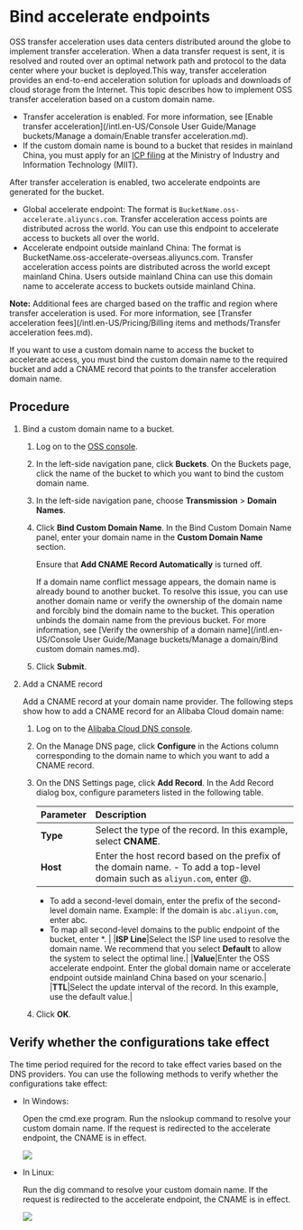# Bind accelerate endpoints

OSS transfer acceleration uses data centers distributed around the globe to implement transfer acceleration. When a data transfer request is sent, it is resolved and routed over an optimal network path and protocol to the data center where your bucket is deployed.This way, transfer acceleration provides an end-to-end acceleration solution for uploads and downloads of cloud storage from the Internet. This topic describes how to implement OSS transfer acceleration based on a custom domain name.

-   Transfer acceleration is enabled. For more information, see [Enable transfer acceleration](/intl.en-US/Console User Guide/Manage buckets/Manage a domain/Enable transfer acceleration.md).
-   If the custom domain name is bound to a bucket that resides in mainland China, you must apply for an [ICP filing](https://beian.aliyun.com/order/selfBaIndex.htm) at the Ministry of Industry and Information Technology \(MIIT\).

After transfer acceleration is enabled, two accelerate endpoints are generated for the bucket.

-   Global accelerate endpoint: The format is `BucketName.oss-accelerate.aliyuncs.com`. Transfer acceleration access points are distributed across the world. You can use this endpoint to accelerate access to buckets all over the world.
-   Accelerate endpoint outside mainland China: The format is BucketName.oss-accelerate-overseas.aliyuncs.com. Transfer acceleration access points are distributed across the world except mainland China. Users outside mainland China can use this domain name to accelerate access to buckets outside mainland China.

**Note:** Additional fees are charged based on the traffic and region where transfer acceleration is used. For more information, see [Transfer acceleration fees](/intl.en-US/Pricing/Billing items and methods/Transfer acceleration fees.md).

If you want to use a custom domain name to access the bucket to accelerate access, you must bind the custom domain name to the required bucket and add a CNAME record that points to the transfer acceleration domain name.

## Procedure

1.  Bind a custom domain name to a bucket.

    1.  Log on to the [OSS console](https://oss.console.aliyun.com/).

    2.  In the left-side navigation pane, click **Buckets**. On the Buckets page, click the name of the bucket to which you want to bind the custom domain name.

    3.  In the left-side navigation pane, choose **Transmission** \> **Domain Names**.

    4.  Click **Bind Custom Domain Name**. In the Bind Custom Domain Name panel, enter your domain name in the **Custom Domain Name** section.

        Ensure that **Add CNAME Record Automatically** is turned off.

        If a domain name conflict message appears, the domain name is already bound to another bucket. To resolve this issue, you can use another domain name or verify the ownership of the domain name and forcibly bind the domain name to the bucket. This operation unbinds the domain name from the previous bucket. For more information, see [Verify the ownership of a domain name](/intl.en-US/Console User Guide/Manage buckets/Manage a domain/Bind custom domain names.md).

    5.  Click **Submit**.

2.  Add a CNAME record

    Add a CNAME record at your domain name provider. The following steps show how to add a CNAME record for an Alibaba Cloud domain name:

    1.  Log on to the [Alibaba Cloud DNS console](https://dns.console.aliyun.com/#/dns/domainList).

    2.  On the Manage DNS page, click **Configure** in the Actions column corresponding to the domain name to which you want to add a CNAME record.

    3.  On the DNS Settings page, click **Add Record**. In the Add Record dialog box, configure parameters listed in the following table.

        |Parameter|Description|
        |:--------|:----------|
        |**Type**|Select the type of the record. In this example, select **CNAME**.|
        |**Host**|Enter the host record based on the prefix of the domain name.         -   To add a top-level domain such as `aliyun.com`, enter @.
        -   To add a second-level domain, enter the prefix of the second-level domain name. Example: If the domain is `abc.aliyun.com`, enter abc.
        -   To map all second-level domains to the public endpoint of the bucket, enter \*. |
        |**ISP Line**|Select the ISP line used to resolve the domain name. We recommend that you select **Default** to allow the system to select the optimal line.|
        |**Value**|Enter the OSS accelerate endpoint. Enter the global domain name or accelerate endpoint outside mainland China based on your scenario.|
        |**TTL**|Select the update interval of the record. In this example, use the default value.|

    4.  Click **OK**.


## Verify whether the configurations take effect

The time period required for the record to take effect varies based on the DNS providers. You can use the following methods to verify whether the configurations take effect:

-   In Windows:

    Open the cmd.exe program. Run the nslookup command to resolve your custom domain name. If the request is redirected to the accelerate endpoint, the CNAME is in effect.

    ![](https://static-aliyun-doc.oss-accelerate.aliyuncs.com/assets/img/en-US/2767549951/p70082.png)

-   In Linux:

    Run the dig command to resolve your custom domain name. If the request is redirected to the accelerate endpoint, the CNAME is in effect.

    ![](https://static-aliyun-doc.oss-accelerate.aliyuncs.com/assets/img/en-US/2767549951/p70084.png)


